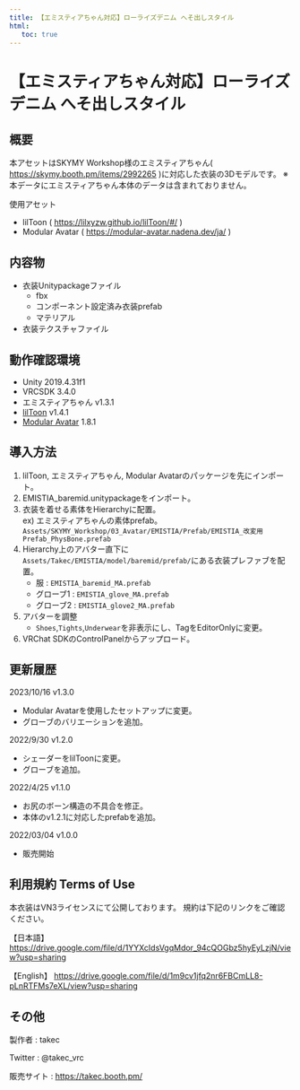 ```yaml
---
title: 【エミスティアちゃん対応】ローライズデニム へそ出しスタイル
html:
   toc: true
---
```


# 【エミスティアちゃん対応】ローライズデニム へそ出しスタイル

## 概要
本アセットはSKYMY Workshop様のエミスティアちゃん( https://skymy.booth.pm/items/2992265 )に対応した衣装の3Dモデルです。
※本データにエミスティアちゃん本体のデータは含まれておりません。

使用アセット
* lilToon ( https://lilxyzw.github.io/lilToon/#/ )
* Modular Avatar ( https://modular-avatar.nadena.dev/ja/ )

## 内容物
* 衣装Unitypackageファイル
  * fbx
  * コンポーネント設定済み衣装prefab
  * マテリアル
* 衣装テクスチャファイル

## 動作確認環境
* Unity 2019.4.31f1
* VRCSDK 3.4.0
* エミスティアちゃん v1.3.1
* [lilToon](https://lilxyzw.github.io/lilToon/#/) v1.4.1
* [Modular Avatar](https://modular-avatar.nadena.dev/ja/) 1.8.1

## 導入方法
1. lilToon, エミスティアちゃん, Modular Avatarのパッケージを先にインポート。
2. EMISTIA_baremid.unitypackageをインポート。
3. 衣装を着せる素体をHierarchyに配置。<br>
   ex) エミスティアちゃんの素体prefab。<br>
   `Assets/SKYMY_Workshop/03_Avatar/EMISTIA/Prefab/EMISTIA_改変用Prefab_PhysBone.prefab`
4. Hierarchy上のアバター直下に`Assets/Takec/EMISTIA/model/baremid/prefab/`にある衣装プレファブを配置。
   * 服 : `EMISTIA_baremid_MA.prefab`
   * グローブ1 : `EMISTIA_glove_MA.prefab`
   * グローブ2 : `EMISTIA_glove2_MA.prefab`
5. アバターを調整
   * `Shoes`,`Tights`,`Underwear`を非表示にし、TagをEditorOnlyに変更。
6. VRChat SDKのControlPanelからアップロード。

## 更新履歴
2023/10/16 v1.3.0
* Modular Avatarを使用したセットアップに変更。
* グローブのバリエーションを追加。

2022/9/30 v1.2.0
* シェーダーをlilToonに変更。
* グローブを追加。

2022/4/25 v1.1.0
* お尻のボーン構造の不具合を修正。
* 本体のv1.2.1に対応したprefabを追加。

2022/03/04 v1.0.0
* 販売開始

## 利用規約 Terms of Use
本衣装はVN3ライセンスにて公開しております。
規約は下記のリンクをご確認ください。

【日本語】
https://drive.google.com/file/d/1YYXcIdsVgqMdor_94cQOGbz5hyEyLzjN/view?usp=sharing

【English】
https://drive.google.com/file/d/1m9cv1jfq2nr6FBCmLL8-pLnRTFMs7eXL/view?usp=sharing

## その他
製作者
: takec

Twitter
: @takec_vrc

販売サイト
: https://takec.booth.pm/